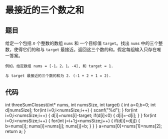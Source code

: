 # 最接近的三个数之和

## 题目

给定一个包括 *n* 个整数的数组 `nums` 和 一个目标值 `target`。找出 `nums` 中的三个整数，使得它们的和与 `target` 最接近。返回这三个数的和。假定每组输入只存在唯一答案。

  

```
例如，给定数组 nums = [-1，2，1，-4], 和 target = 1.

与 target 最接近的三个数的和为 2. (-1 + 2 + 1 = 2).
```

## 代码

int threeSumClosest(int* nums, int numsSize, int target) {
    int a=0,b=0;
    int d[numsSize];
    for(int i=0;i<numsSize;i++)
    {
        scanf("%d");
    }
    for(int i=0;i<numsSize;i++)
    {
        d[i]=nums[i]-target;
        if(d[i]<0)
        {
            d[i]=-d[i];
        }
    }
    for(int i=0;i<numsSize;i++)
    {
        for(int j=i+1;j<numsSize;j++)
        {
            if(d[i]>d[j])
            {
                b=nums[i];
                nums[i]=nums[j];
                nums[j]=b;
            }
        }
    }
    a=nums[0]+nums[1]+nums[2];
    return a;
}